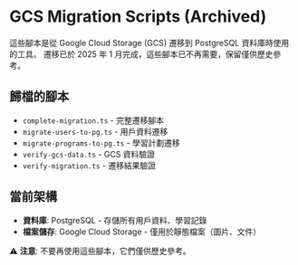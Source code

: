 # GCS Migration Scripts (Archived)

這些腳本是從 Google Cloud Storage (GCS) 遷移到 PostgreSQL 資料庫時使用的工具。
遷移已於 2025 年 1 月完成，這些腳本已不再需要，保留僅供歷史參考。

## 歸檔的腳本

- `complete-migration.ts` - 完整遷移腳本
- `migrate-users-to-pg.ts` - 用戶資料遷移
- `migrate-programs-to-pg.ts` - 學習計劃遷移
- `verify-gcs-data.ts` - GCS 資料驗證
- `verify-migration.ts` - 遷移結果驗證

## 當前架構

- **資料庫**: PostgreSQL - 存儲所有用戶資料、學習記錄
- **檔案儲存**: Google Cloud Storage - 僅用於靜態檔案（圖片、文件）

⚠️ **注意**: 不要再使用這些腳本，它們僅供歷史參考。